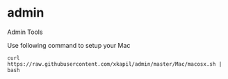 admin
=====

Admin Tools

Use following command to setup your Mac

    curl https://raw.githubusercontent.com/xkapil/admin/master/Mac/macosx.sh | bash
